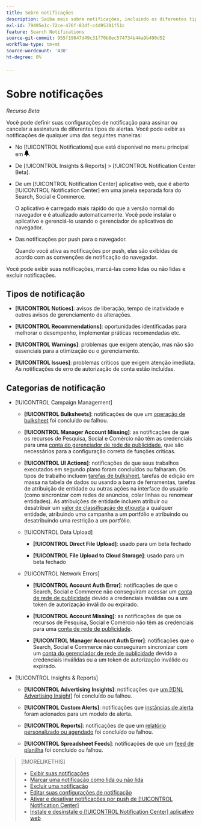 ```yaml
---
title: Sobre notificações
description: Saiba mais sobre notificações, incluindo os diferentes tipos e categorias.
exl-id: 79495e1c-72ce-476f-83df-c4d95391f51c
feature: Search Notifications
source-git-commit: 955f19647d49c31f70b8ec574734b44a9b490d52
workflow-type: tm+mt
source-wordcount: '430'
ht-degree: 0%

---
```


# Sobre notificações

*Recurso Beta*

Você pode definir suas configurações de notificação para assinar ou cancelar a assinatura de diferentes tipos de alertas. Você pode exibir as notificações de qualquer uma das seguintes maneiras:

* No [!UICONTROL Notifications] que está disponível no menu principal em ![Notificação](/help/search-social-commerce/assets/notifications-panel.png "Notificação").

* De [!UICONTROL Insights & Reports] > [!UICONTROL Notification Center Beta].

* De um [!UICONTROL Notification Center] aplicativo web, que é aberto [!UICONTROL Notification Center] em uma janela separada fora do Search, Social e Commerce.

  O aplicativo é carregado mais rápido do que a versão normal do navegador e é atualizado automaticamente. Você pode instalar o aplicativo e gerenciá-lo usando o gerenciador de aplicativos do navegador.

* Das notificações por push para o navegador.

  Quando você ativa as notificações por push, elas são exibidas de acordo com as convenções de notificação do navegador.

Você pode exibir suas notificações, marcá-las como lidas ou não lidas e excluir notificações.

## Tipos de notificação

* **[!UICONTROL Notices]**: avisos de liberação, tempo de inatividade e outros avisos de gerenciamento de alterações.

* **[!UICONTROL Recommendations]**: oportunidades identificadas para melhorar o desempenho, implementar práticas recomendadas etc.

* **[!UICONTROL Warnings]**: problemas que exigem atenção, mas não são essenciais para a otimização ou o gerenciamento.

* **[!UICONTROL Issues]**: problemas críticos que exigem atenção imediata. As notificações de erro de autorização de conta estão incluídas.

## Categorias de notificação

* [!UICONTROL Campaign Management]

   * **[!UICONTROL Bulksheets]**: notificações de que um [operação de bulksheet](/help/search-social-commerce/campaign-management/bulksheets/bulksheet-about.md) foi concluído ou falhou.

   * **[!UICONTROL Manager Account Missing]**: as notificações de que os recursos de Pesquisa, Social e Comércio não têm as credenciais para uma [conta do gerenciador de rede de publicidade](/help/search-social-commerce/admin/manager-accounts.md), que são necessários para a configuração correta de funções críticas.

   * **[!UICONTROL UI Actions]**: notificações de que seus trabalhos executados em segundo plano foram concluídos ou falharam. Os tipos de trabalho incluem [tarefas de bulksheet](/help/search-social-commerce/campaign-management/bulksheets/bulksheet-about.md), tarefas de edição em massa na tabela de dados ou usando a barra de ferramentas, tarefas de atribuição de entidade ou outras ações na interface do usuário (como sincronizar com redes de anúncios, colar linhas ou renomear entidades). As atribuições de entidade incluem atribuir ou desatribuir um [valor de classificação de etiqueta](/help/search-social-commerce/campaign-management/label-classifications/classification-about.md) a qualquer entidade, atribuindo uma campanha a um portfólio e atribuindo ou desatribuindo uma restrição a um portfólio.<!--Link "constraint" to constraint-about.md if that file is ever public -->

   * [!UICONTROL Data Upload]

      * **[!UICONTROL Direct File Upload]**: usado para um beta fechado

      * **[!UICONTROL File Upload to Cloud Storage]**: usado para um beta fechado

   * [!UICONTROL Network Errors]

      * **[!UICONTROL Account Auth Error]**: notificações de que o Search, Social e Commerce não conseguiram acessar um [conta de rede de publicidade](/help/search-social-commerce/campaign-management/accounts/ad-network-account-about.md) devido a credenciais inválidas ou a um token de autorização inválido ou expirado.

      * **[!UICONTROL Account Missing]**: as notificações de que os recursos de Pesquisa, Social e Comércio não têm as credenciais para uma [conta de rede de publicidade](/help/search-social-commerce/campaign-management/accounts/ad-network-account-about.md).

      * **[!UICONTROL Manager Account Auth Error]**: notificações que o Search, Social e Commerce não conseguiram sincronizar com um [conta do gerenciador de rede de publicidade](/help/search-social-commerce/admin/manager-accounts.md) devido a credenciais inválidas ou a um token de autorização inválido ou expirado.

  <!--
  * [!UICONTROL Setup Errors]
  
    * **[!UICONTROL Adobe Analytics Tracking Setup Error]**: : Notifications that the [!UICONTROL Landing Page Suffix] value is incorrect, missing, or contains an incorrect [AMO ID template](/help/integrations/analytics/ids.md#amo-id-formats); or it's overridden at a lower level by an incorrect value.
    
    * **[!UICONTROL Manager Account Missing]**: Notifications that Search, Social, & Commerce is missing the credentials for an [ad network manager account](/help/search-social-commerce/admin/manager-accounts.md), which are required for the correct setup of critical functions.
  -->

* [!UICONTROL Insights & Reports]

   * **[!UICONTROL Advertising Insights]**: notificações que [um [!DNL Advertising Insight]](/help/search-social-commerce/advertising-insights/insight-about.md) foi concluído ou falhou.

   * **[!UICONTROL Custom Alerts]**: notificações que [instâncias de alerta](/help/search-social-commerce/alerts/alert-about.md) foram acionados para um modelo de alerta.

   * **[!UICONTROL Reports]**: notificações de que um [relatório personalizado ou agendado](/help/search-social-commerce/reports/report-about.md) foi concluído ou falhou.

   * **[!UICONTROL Spreadsheet Feeds]**: notificações de que um [feed de planilha](/help/search-social-commerce/reports/automation/spreadsheet-feeds/spreadsheet-feed-about.md) foi concluído ou falhou.

<!--
* [!UICONTROL Optimization]

  * **[!UICONTROL Accuracy]**: 

-->

<!--
* [!UICONTROL Portfolio Management]

  * **[!UICONTROL Simulation Report]**: 

-->

<!--
* [!UICONTROL System]

  * **[!UICONTROL Change Management]**: 

-->

>[!MORELIKETHIS]
>
>* [Exibir suas notificações](notification-view.md)
>* [Marcar uma notificação como lida ou não lida](notification-mark-read-unread.md)
>* [Excluir uma notificação](notification-delete.md)
>* [Editar suas configurações de notificação](notification-edit.md)
>* [Ativar e desativar notificações por push de [!UICONTROL Notification Center]](notifications-push-enable-disable.md)
>* [Instale e desinstale o [!UICONTROL Notification Center] aplicativo web](notification-app-install-uninstall.md)

